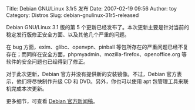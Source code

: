 Title: Debian GNU/Linux 3.1r5 发布
Date: 2007-02-19 09:56
Author: toy
Category: Distros
Slug: debian-gnulinux-31r5-released

Debian GNU/Linux 3.1 版的第 5
个更新已经发布了。本次更新主要是针对当前的稳定发行版修正安全方面、以及其他几个严重的问题。

在 bug 方面，exim、glibc、openvpn、pinball
等包所存在的严重问题已经不复存在；而同样在安全方面，phpmyadmin、mozilla-firefox、openoffice.org
等软件的安全问题也已经得到了修正。

对于此次更新，Debian 官方并没有提供新的安装镜像。不过，Debian
官方表示，他们将尽快制作升级 CD 和 DVD。另外，你也可以使用 apt
包管理工具来联机完成本次更新。

更多细节，可查看 [Debian
官方新闻稿](http://www.debian.org/News/2007/20070218)。
